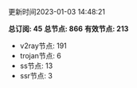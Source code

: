 更新时间2023-01-03 14:48:21

**总订阅: 45**
**总节点: 866**
**有效节点: 213**
- v2ray节点: 191
- trojan节点: 6
- ss节点: 13
- ssr节点: 3
